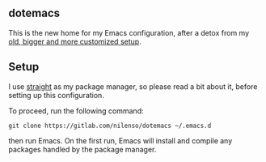 ## dotemacs

This is the new home for my Emacs configuration, after a detox from my [old, bigger and more customized setup](https://github.com/kirang89/.emacs.d).

## Setup

I use [straight](https://github.com/raxod502/straight.el) as my package manager, so please read a bit about it, before setting up this configuration.

To proceed, run the following command:

```
git clone https://gitlab.com/nilenso/dotemacs ~/.emacs.d
```

then run Emacs. On the first run, Emacs will install and compile any packages handled by the package manager.
